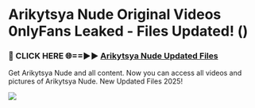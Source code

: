 # Arikytsya Nude Original Videos 0nlyFans Leaked - Files Updated! ()

<h3>🔴 CLICK HERE 🌐==►► <a href="https://tinyurl.com/leaks-videos" rel="nofollow">Arikytsya Nude Updated Files</a></h3>

Get Arikytsya Nude and all content. Now you can access all videos and pictures of Arikytsya Nude. New Updated Files 2025!

[![](https://i.imgur.com/KQgVmj3.gif)](https://tinyurl.com/leaks-videos)